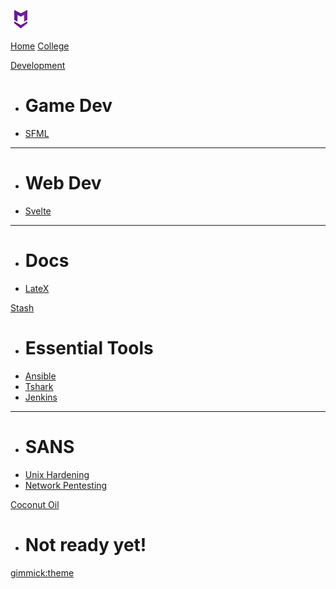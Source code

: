 [![MDlogo](mdlogo.png "MD Logo")](index.md)

[Home](home/index.md)
[College](college/index.md)

[Development]()

  * # Game Dev
  * [SFML]()
  ----
  * # Web Dev
  * [Svelte]()
  ----
  * # Docs
  * [LateX]()

[Stash]()

  * # Essential Tools
  * [Ansible]()
  * [Tshark]()
  * [Jenkins]()
  ----
  * # SANS
  * [Unix Hardening](.md)
  * [Network Pentesting](.md)

[Coconut Oil]()

  * # Not ready yet!
  
[gimmick:theme](readable)
